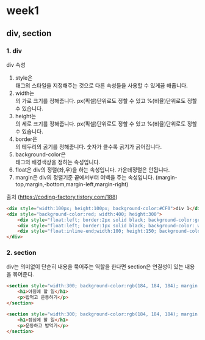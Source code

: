 # week1
## div, section

### 1. div

div 속성
1. style은 <div>태그의 스타일을 지정해주는 것으로 다른 속성들을 사용할 수 있게끔 해줍니다. <div style="">
2. width는 <div>의 가로 크기를 정해줍니다. px(픽셀)단위로도 정할 수 있고 %(비율)단위로도 정할 수 있습니다.
3. height는 <div>의 세로 크기를 정해줍니다. px(픽셀)단위로도 정할 수 있고 %(비율)단위로도 정할 수 있습니다.
4. border은 <div>의 테두리의 굵기를 정해줍니다. 숫자가 클수록 굵기가 굵어집니다.
5. background-color은 <div>태그의 배경색상을 정하는 속성입니다.
6. float은 div의 정렬(좌,우)을 하는 속성입니다. 가운데정렬은 안됩니다.
7. margin은 div의 정렬기준 끝에서부터 여백을 주는 속성입니다. (margin-top,margin,-bottom,margin-left,margin-right)
  
출처 (https://coding-factory.tistory.com/188)


```html
<div style="width:100px; height:100px; background-color:#CF0">div 1</div>
<div style="background-color:red; width:400; height:300">
    <div style="float:left; border:2px solid black; background-color:green; margin:10px">div 2-1</div>
    <div style="float:left; border:1px solid black; background-color: white; margin:10px">div 2-2</div>
    <div style="float:inline-end;width:100; height:150; background-color:gray";>div 2-3</div>
</div>
```

### 2. section

div는 의미없이 단순히 내용을 묶어주는 역할을 한다면 section은 연결성이 있는 내용을 묶어준다.

```html
<section style="width:300; background-color:rgb(184, 184, 184); margin:10px"> section1
    <h1>아침에 할 일</h1>
    <p>밥먹고 운동하기</p>
</section>

<section style="width:300; background-color:rgb(184, 184, 184); margin:10px">section2
    <h1>점심에 할 일</h1>
    <p>운동하고 밥먹기</p>
</section>
```
